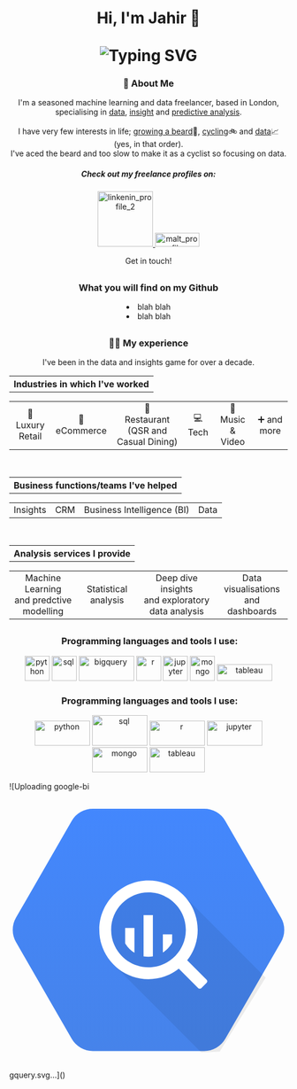 <div align="center" class="parent">
    <h1>Hi, I'm Jahir 👋<br><br>
        <img class="image1" src="https://readme-typing-svg.herokuapp.com?font=Fira+Code&size=34&pause=400&color=4258A8&center=true&random=false&width=600&lines=I+do...;Predictive+Modelling...;Statistical+Analysis...;Insight+Analysis...;and+Dashboards" alt="Typing SVG"/>
    </h1>
</div>

<div align="center">
    <div align="center">
        <h3>🚴 About Me</h3>
        <p>I'm a seasoned machine learning and data freelancer, based in London, specialising in <u>data</u>, <u>insight</u> and <u>predictive analysis</u>.<br><br>I have very few interests in life; <ins>growing a beard</ins>🧔, <ins>cycling</ins>🚲 and <ins>data</ins>📈 (yes, in that order).<br>I've aced the beard and too slow to make it as a cyclist so focusing on data.</p>
        <p></p>
    </div>
    <div align="center">
        <h5> Check out my freelance profiles on:</h5>
        <p align="center">
        <a href="www.linkedin.com/in/jahir-miah-metajam">
            <img alt="linkenin_profile_2" width="100px" src="https://img.shields.io/badge/LinkedIn-0077B5?style=for-the-badge&logo=linkedin&logoColor=white"/>
        </a>
        <a href="https://www.malt.uk/profile/jahirmiah">
            <img width="80px" height="25px" alt="malt_profile" src="https://github.com/Jamamijamjam/Jamamijamjam/assets/57154964/32fc3ef5-d5df-4b78-866f-8c0ba95952a7"/>
        </a>
        </p>
        <p> Get in touch!</p>
        <h2></h2>
</div>
    <div>
        <h3>What you will find on my Github</h3>
        <li>blah blah</li>
        <li>blah blah</li>
        <h2></h2>
    </div>
    <div align="center">
        <h3>👨‍💼 My experience</h3>
        <p>I've been in the data and insights game for over a decade.</p>
        <table><tr><th align="center">Industries in which I've worked</th></tr></table>
        <table><tr><td align="center">🧥<br>Luxury Retail</td><td align="center">🎁<br>eCommerce</td><td align="center">🍟<br>Restaurant (QSR and Casual Dining)</td><td align="center">💻<br>Tech</td><td align="center">📀<br>Music & Video</td><td align="center">➕ and more</td></tr></table><br>
        <table><tr><th align="center">Business functions/teams I've helped</th></tr></table>
        <table><tr><td align="center">Insights</td><td align="center">CRM</td align="center"><td align="center">Business Intelligence (BI)</td><td align="center">Data</td></tr></table><br>
        <table><tr><th align="center">Analysis services I provide</th></tr></table>
        <table><tr><td  align="center">Machine Learning<br>and predctive modelling</td><td align="center">Statistical analysis</td><td align="center">Deep dive insights<br>and exploratory data analysis</td><td align="center">Data visualisations<br>and dashboards</td></tr></table>
        <h2></h2>
    </div>
</div>
    
<div align="center">
    <h3> &nbsp;Programming languages and tools I use:</h3>
    <p align="center">
        <img src="https://cdn.jsdelivr.net/gh/devicons/devicon/icons/python/python-original-wordmark.svg" alt="python" width="45" height="45"/>
        <img src="https://cdn.jsdelivr.net/gh/devicons/devicon/icons/postgresql/postgresql-original-wordmark.svg" alt="sql" width="45" height="45"/>
        <img src="![google-bigquery](https://github.com/Jamamijamjam/Jamamijamjam/assets/57154964/3117f2e8-0c96-40b9-8ee4-f864ffaa77dc)
" alt="bigquery" width="100" height="45"/>
        <img src="https://cdn.jsdelivr.net/gh/devicons/devicon/icons/r/r-original.svg" alt="r" width="45" height="45"/>
        <img src="https://cdn.jsdelivr.net/gh/devicons/devicon/icons/jupyter/jupyter-original-wordmark.svg" alt="jupyter" width="45" height="45"/>
        <img src="https://cdn.jsdelivr.net/gh/devicons/devicon/icons/mongodb/mongodb-original-wordmark.svg" alt="mongo" width="45" height="45"/> 
        <img src="https://www.tableau.com/sites/default/files/2022-04/TableauLogo_RGB.png" alt="tableau" width="100" height="30"/> 
    </p>
</div>

<div align="center">
    <h3> &nbsp;Programming languages and tools I use:</h3>
    <p align="center">
        <img src="https://img.shields.io/badge/Python-3776AB?style=for-the-badge&logo=python&logoColor=white" alt="python" width="100" height="45"/>
        <img src="https://img.shields.io/badge/PostgreSQL-316192?style=for-the-badge&logo=postgresql&logoColor=white" alt="sql" width="100" height="55"/>
        <img src="https://img.shields.io/badge/R-276DC3?style=for-the-badge&logo=r&logoColor=white" alt="r" width="100" height="45"/>
        <img src="https://cdn.jsdelivr.net/gh/devicons/devicon/icons/jupyter/jupyter-original-wordmark.svg" alt="jupyter" width="100" height="45"/>
        <img src="https://img.shields.io/badge/MongoDB-4EA94B?style=for-the-badge&logo=mongodb&logoColor=white" alt="mongo" width="100" height="45"/> 
        <img src="https://img.shields.io/badge/Tableau-E97627?style=for-the-badge&logo=Tableau&logoColor=white" alt="tableau" width="100" height="45"/> 
    </p>
</div>
![Uploading google-bi<svg height="2500" width="2500" xmlns="http://www.w3.org/2000/svg" viewBox="-1.633235433328256 7.0326093303156565 131.26574682416876 114.63439066968435"><linearGradient id="a" gradientUnits="userSpaceOnUse" x1="64" x2="64" y1="7.034" y2="120.789"><stop offset="0" stop-color="#4387fd"/><stop offset="1" stop-color="#4683ea"/></linearGradient><path d="M27.79 115.217L1.54 69.749a11.499 11.499 0 0 1 0-11.499l26.25-45.467a11.5 11.5 0 0 1 9.96-5.75h52.5a11.5 11.5 0 0 1 9.959 5.75l26.25 45.467a11.499 11.499 0 0 1 0 11.5l-26.25 45.467a11.5 11.5 0 0 1-9.959 5.749h-52.5a11.499 11.499 0 0 1-9.96-5.75z" fill="url(#a)"/><path clip-path="url(#b)" d="M119.229 86.48L80.625 47.874 64 43.425l-14.933 5.55L43.3 64l4.637 16.729 40.938 40.938 8.687-.386z" opacity=".07"/><g fill="#fff"><path d="M64 40.804c-12.81 0-23.195 10.385-23.195 23.196 0 12.81 10.385 23.195 23.195 23.195S87.194 76.81 87.194 64c0-12.811-10.385-23.196-23.194-23.196m0 40.795c-9.72 0-17.6-7.88-17.6-17.6S54.28 46.4 64 46.4 81.6 54.28 81.6 64 73.72 81.6 64 81.6"/><path d="M52.99 63.104v7.21a12.794 12.794 0 0 0 4.38 4.475V63.104zM61.675 57.026v19.411c.745.137 1.507.22 2.29.22.714 0 1.41-.075 2.093-.189V57.026zM70.766 66.1v8.562a12.786 12.786 0 0 0 4.382-4.7v-3.861zM80.691 78.287l-2.403 2.405a1.088 1.088 0 0 0 0 1.537l9.115 9.112a1.088 1.088 0 0 0 1.537 0l2.403-2.402a1.092 1.092 0 0 0 0-1.536l-9.116-9.116a1.09 1.09 0 0 0-1.536 0"/></g></svg>gquery.svg…]()

<!--
**Jamamijamjam/Jamamijamjam** is a ✨ _special_ ✨ repository because its `README.md` (this file) appears on your GitHub profile.

Here are some ideas to get you started:

- 🔭 I’m currently working on ...
- 🌱 I’m currently learning ...
- 👯 I’m looking to collaborate on ...
- 🤔 I’m looking for help with ...
- 💬 Ask me about ...
- 📫 How to reach me: ...
- 😄 Pronouns: ...
- ⚡ Fun fact: ...
-->
